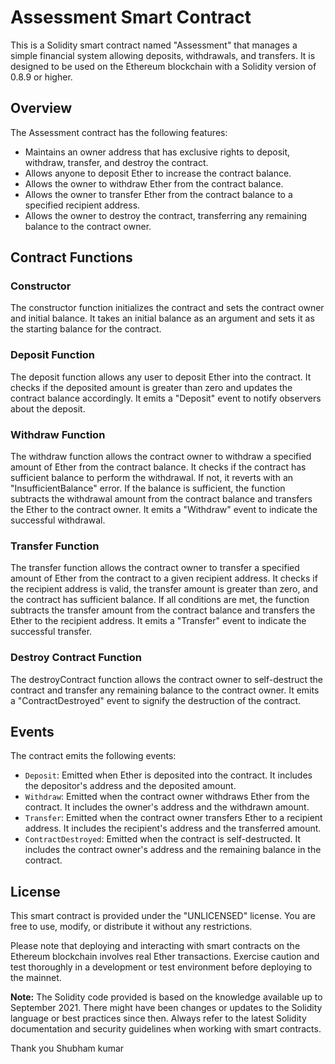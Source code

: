 # Assessment Smart Contract

This is a Solidity smart contract named "Assessment" that manages a simple financial system allowing deposits, withdrawals, and transfers. It is designed to be used on the Ethereum blockchain with a Solidity version of 0.8.9 or higher.

## Overview

The Assessment contract has the following features:

- Maintains an owner address that has exclusive rights to deposit, withdraw, transfer, and destroy the contract.
- Allows anyone to deposit Ether to increase the contract balance.
- Allows the owner to withdraw Ether from the contract balance.
- Allows the owner to transfer Ether from the contract balance to a specified recipient address.
- Allows the owner to destroy the contract, transferring any remaining balance to the contract owner.

## Contract Functions

### Constructor

The constructor function initializes the contract and sets the contract owner and initial balance. It takes an initial balance as an argument and sets it as the starting balance for the contract.

### Deposit Function

The deposit function allows any user to deposit Ether into the contract. It checks if the deposited amount is greater than zero and updates the contract balance accordingly. It emits a "Deposit" event to notify observers about the deposit.

### Withdraw Function

The withdraw function allows the contract owner to withdraw a specified amount of Ether from the contract balance. It checks if the contract has sufficient balance to perform the withdrawal. If not, it reverts with an "InsufficientBalance" error. If the balance is sufficient, the function subtracts the withdrawal amount from the contract balance and transfers the Ether to the contract owner. It emits a "Withdraw" event to indicate the successful withdrawal.

### Transfer Function

The transfer function allows the contract owner to transfer a specified amount of Ether from the contract to a given recipient address. It checks if the recipient address is valid, the transfer amount is greater than zero, and the contract has sufficient balance. If all conditions are met, the function subtracts the transfer amount from the contract balance and transfers the Ether to the recipient address. It emits a "Transfer" event to indicate the successful transfer.

### Destroy Contract Function

The destroyContract function allows the contract owner to self-destruct the contract and transfer any remaining balance to the contract owner. It emits a "ContractDestroyed" event to signify the destruction of the contract.

## Events

The contract emits the following events:

- `Deposit`: Emitted when Ether is deposited into the contract. It includes the depositor's address and the deposited amount.
- `Withdraw`: Emitted when the contract owner withdraws Ether from the contract. It includes the owner's address and the withdrawn amount.
- `Transfer`: Emitted when the contract owner transfers Ether to a recipient address. It includes the recipient's address and the transferred amount.
- `ContractDestroyed`: Emitted when the contract is self-destructed. It includes the contract owner's address and the remaining balance in the contract.

## License

This smart contract is provided under the "UNLICENSED" license. You are free to use, modify, or distribute it without any restrictions.

Please note that deploying and interacting with smart contracts on the Ethereum blockchain involves real Ether transactions. Exercise caution and test thoroughly in a development or test environment before deploying to the mainnet.

**Note:** The Solidity code provided is based on the knowledge available up to September 2021. There might have been changes or updates to the Solidity language or best practices since then. Always refer to the latest Solidity documentation and security guidelines when working with smart contracts.

Thank you 
Shubham kumar
